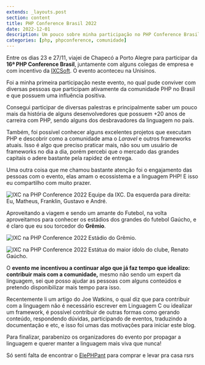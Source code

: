 ```yaml
---
extends: _layouts.post
section: content
title: PHP Conference Brasil 2022
date: 2022-12-01
description: Um pouco sobre minha participação no PHP Conference Brasil 2022
categories: [php, phpconference, comunidade]
---
```


Entre os dias 23 e 27/11, viajei de Chapecó a Porto Alegre para participar da **16ª PHP Conference Brasil**, juntamente com alguns colegas de empresa e com incentivo da [IXCSoft](https://www.ixcsoft.com.br/). O evento aconteceu na Unisinos.

Foi a minha primeira participação neste evento, no qual pude conviver com diversas pessoas que participam ativamente da comunidade PHP no Brasil e que possuem uma influência positiva.

Consegui participar de diversas palestras e principalmente saber um pouco mais da história de alguns desenvolvedores que possuem +20 anos de carreira com PHP, sendo alguns dos desbravadores da linguagem no país.

Também, foi possível conhecer alguns excelentes projetos que executam PHP e descobrir como a comunidade ama o _Laravel_ e outros frameworks atuais. Isso é algo que preciso praticar mais, não sou um usuário de frameworks no dia a dia, porém percebi que o mercado das grandes capitais o adere bastante pela rapidez de entrega.

Uma outra coisa que me chamou bastante atenção foi o engajamento das pessoas com o evento, elas amam o ecossistema e a linguagem PHP! E isso eu compartilho com muito prazer.

![IXC na PHP Conference 2022](/assets/images/blog/php-conference-2022-ixc.png)
Equipe da IXC. Da esquerda para direita: Eu, Matheus, Franklin, Gustavo e André.

Aproveitando a viagem e sendo um amante do Futebol, na volta aproveitamos para conhecer os estádios dos grandes do futebol Gaúcho, e é claro que eu sou torcedor do **Grêmio**.

![IXC na PHP Conference 2022](/assets/images/blog/php-conference-2022-arena.png)
Estádio do Grêmio.

![IXC na PHP Conference 2022](/assets/images/blog/php-conference-2022-renato-gaucho.png)
Estátua do maior ídolo do clube, Renato Gaúcho.

O **evento me incentivou a continuar algo que já faz tempo que idealizo: contribuir mais com a comunidade,** mesmo não sendo um expert da linguagem, sei que posso ajudar as pessoas com alguns conteúdos e pretendo disponibilizar mais tempo para isso.

Recentemente li um artigo do Joe Watkins, o qual diz que para contribuir com a linguagem não é necessário escrever em Linguagem C ou idealizar um framework, é possível contribuir de outras formas como gerando conteúdo, respondendo dúvidas, participando de eventos, traduzindo a documentação e etc, e isso foi umas das motivações para iniciar este blog.

Para finalizar, parabenizo os organizadores do evento por propagar a linguagem e querer manter a linguagem mais viva que nunca!

Só senti falta de encontrar o [ElePHPant](https://www.elephpant.com/) para comprar e levar pra casa rsrs






